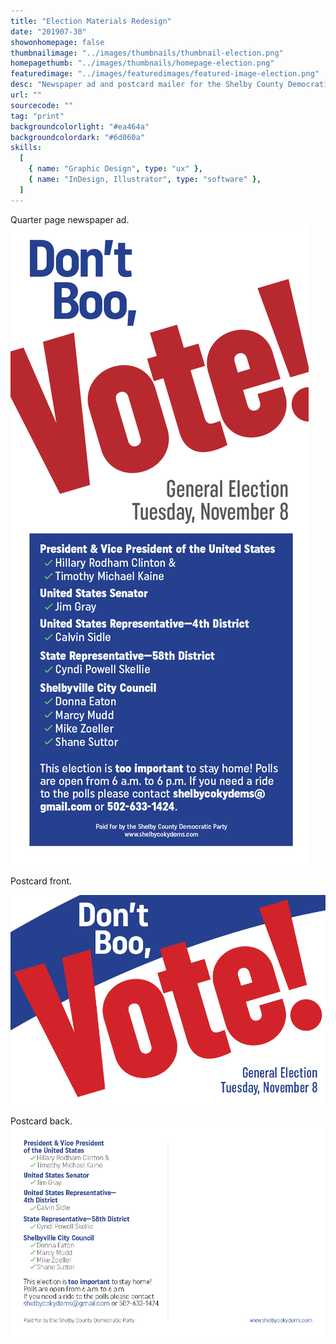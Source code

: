 ```yaml
---
title: "Election Materials Redesign"
date: "201907-30"
showonhomepage: false
thumbnailimage: "../images/thumbnails/thumbnail-election.png"
homepagethumb: "../images/thumbnails/homepage-election.png"
featuredimage: "../images/featuredimages/featured-image-election.png"
desc: "Newspaper ad and postcard mailer for the Shelby County Democratic party for the 2016 general election. My client was concerned that the materials, as designed, were not impactful enough. I created a new design, using bold typography and simple colors, with the goal of maximum impact and readability."
url: ""
sourcecode: ""
tag: "print"
backgroundcolorlight: "#ea464a"
backgroundcolordark: "#6d060a"
skills:
  [
    { name: "Graphic Design", type: "ux" },
    { name: "InDesign, Illustrator", type: "software" },
  ]
---
```


Quarter page newspaper ad.
![alt text](../images/print/Election-Ad.png "Election Ad")

Postcard front.

![alt text](../images/print/Election-Postcard.png "Election Postcard")

Postcard back.
![alt text](../images/print/Election-Postcard-Back.png "Election Postcard")
